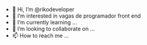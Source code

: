 - 👋 Hi, I’m @rikodeveloper
- 👀 I’m interested in vagas de programador front end
- 🌱 I’m currently learning ...
- 💞️ I’m looking to collaborate on ...
- 📫 How to reach me ...

<!---
rikodeveloper/rikodeveloper is a ✨ special ✨ repository because its `README.md` (this file) appears on your GitHub profile.
You can click the Preview link to take a look at your changes.
--->
